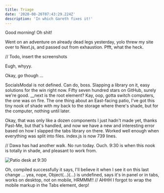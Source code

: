 ```yaml
---
title: Triage
date: '2020-08-26T07:43:29.224Z'
description: 'In which Gareth fixes it!'
---
```


Good morning! Oh shit!

Went on an adventure on already dead legs yesterday, yolo threw my site over to Next.js, and passed out from exhaustion. Pfft, what the heck.

// Todo, insert the screenshots

Eugh, whyyy.

Okay, _go_ though ...

SocialsModal is not defined. Can do, boss. Slapping a library on it, easy solutions for the win right now. Fifty seven hundred stars on GitHub, surely we're good. \_\_next is the root element? Kay, oop, gotta switch computers, the one was on fire. The one thing about an East-facing patio, I've got this tiny nook of shade with my back to the storage where there's shade, but for the computer, nothing until later.

Okay, that was only like a dozen components I just hadn't made yet, thanks Past-Me, but that's handled, and now we have a new and interesting error based on how I slapped the tabs library on there. Worked well enough when everything was split into files. index.js is now 739 lines.

// Dawa has had another walk. No run today. Ouch. 9:30 is when this nook is totally in shade, and pleasant to work from.

![Patio desk at 9:30](/morningPatioDesk.jpg)

Oh, compiled successfully it says, I'll believe it when I see it on this last change ... yea, nope, Object(...)(...) is undefined, says it's in panel or in tabs, works on desktop, not on mobile, HRMMM!! // AHHH I forgot to wrap the mobile markup in the Tabs element, derp!
